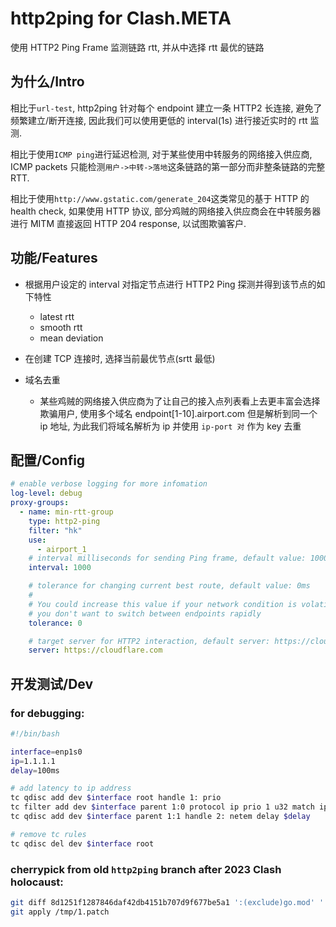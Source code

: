 # http2ping for Clash.META

使用 HTTP2 Ping Frame 监测链路 rtt, 并从中选择 rtt 最优的链路

## 为什么/Intro

相比于`url-test`, http2ping 针对每个 endpoint 建立一条 HTTP2 长连接,
避免了频繁建立/断开连接,
因此我们可以使用更低的 interval(1s) 进行接近实时的 rtt 监测.

相比于使用`ICMP ping`进行延迟检测, 对于某些使用中转服务的网络接入供应商,
ICMP packets 只能检测`用户->中转->落地`这条链路的第一部分而非整条链路的完整 RTT.

相比于使用`http://www.gstatic.com/generate_204`这类常见的基于 HTTP 的 health check,
如果使用 HTTP 协议, 部分鸡贼的网络接入供应商会在中转服务器进行 MITM 直接返回 HTTP 204 response, 以试图欺骗客户.

## 功能/Features

- 根据用户设定的 interval 对指定节点进行 HTTP2 Ping 探测并得到该节点的如下特性
  - latest rtt
  - smooth rtt
  - mean deviation

- 在创建 TCP 连接时, 选择当前最优节点(srtt 最低)

- 域名去重
  - 某些鸡贼的网络接入供应商为了让自己的接入点列表看上去更丰富会选择欺骗用户,
  使用多个域名 endpoint[1-10].airport.com 但是解析到同一个 ip 地址,
  为此我们将域名解析为 ip 并使用 `ip-port 对` 作为 key 去重

## 配置/Config

```YAML
# enable verbose logging for more infomation
log-level: debug
proxy-groups:
  - name: min-rtt-group
    type: http2-ping
    filter: "hk"
    use:
      - airport_1
    # interval milliseconds for sending Ping frame, default value: 1000ms
    interval: 1000

    # tolerance for changing current best route, default value: 0ms
    #
    # You could increase this value if your network condition is volatile and
    # you don't want to switch between endpoints rapidly
    tolerance: 0

    # target server for HTTP2 interaction, default server: https://cloudflare.com
    server: https://cloudflare.com
```

## 开发测试/Dev

### for debugging:

```bash
#!/bin/bash

interface=enp1s0
ip=1.1.1.1
delay=100ms

# add latency to ip address
tc qdisc add dev $interface root handle 1: prio
tc filter add dev $interface parent 1:0 protocol ip prio 1 u32 match ip dst $ip flowid 2:1
tc qdisc add dev $interface parent 1:1 handle 2: netem delay $delay

# remove tc rules
tc qdisc del dev $interface root
```

### cherrypick from old `http2ping` branch after 2023 Clash holocaust:

```bash
git diff 8d1251f1287846daf42db4151b707d9f677be5a1 ':(exclude)go.mod' ':(exclude)go.sum' > /tmp/1.patch
git apply /tmp/1.patch
```